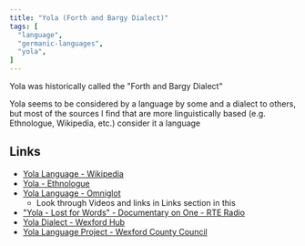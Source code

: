 ```yaml
---
title: "Yola (Forth and Bargy Dialect)"
tags: [
  "language",
  "germanic-languages",
  "yola",
]
---
```


Yola was historically called the "Forth and Bargy Dialect"

<!--(investigate this more)-->

Yola seems to be considered by a language by some and a dialect to others, but most of the sources I find that are more linguistically based (e.g. Ethnologue, Wikipedia, etc.) consider it a language

## Links

- [Yola Language - Wikipedia](https://en.wikipedia.org/wiki/Yola_language)
- [Yola - Ethnologue](https://www.ethnologue.com/language/yol/)
- [Yola Language - Omniglot](https://www.omniglot.com/writing/yola.htm)
  - Look through Videos and links in Links section in this
- ["Yola - Lost for Words" - Documentary on One - RTE Radio](https://www.rte.ie/radio/doconone/646553-radio-documentary-yola-language-wexford)
- [Yola Dialect - Wexford Hub](https://wexfordhub.com/history/yola-dialect/)
- [Yola Language Project - Wexford County Council](https://www.wexfordcoco.ie/arts-and-culture/creative-ireland-news-and-opportunities/yola-language-project)
